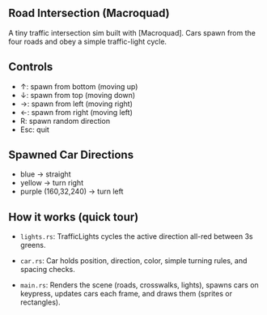 ## Road Intersection (Macroquad)
A tiny traffic intersection sim built with [Macroquad]. Cars spawn from the four roads and obey a simple traffic-light cycle. 

## Controls
- ↑: spawn from bottom (moving up)
- ↓: spawn from top (moving down)
- →: spawn from left (moving right)
- ←: spawn from right (moving left)
- R: spawn random direction
- Esc: quit

## Spawned Car Directions
- blue → straight
- yellow → turn right
- purple (160,32,240) → turn left

## How it works (quick tour)
- `lights.rs`: TrafficLights cycles the active direction all-red between 3s greens.

- `car.rs`: Car holds position, direction, color, simple turning rules, and spacing checks.

- `main.rs`: Renders the scene (roads, crosswalks, lights), spawns cars on keypress, updates cars each frame, and draws them (sprites or rectangles).